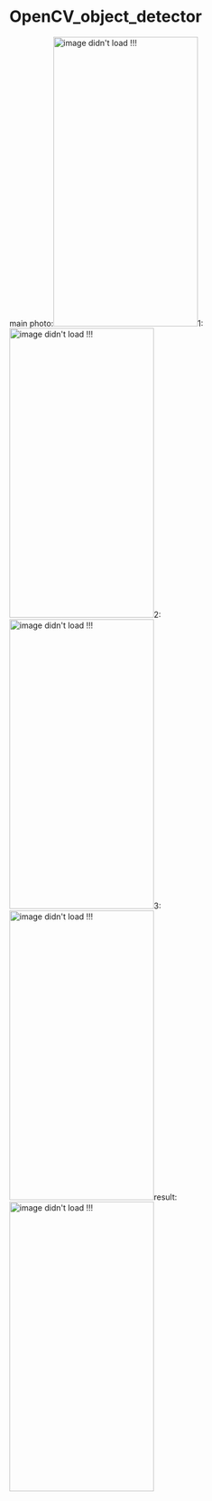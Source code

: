 # OpenCV_object_detector

main photo:<img width="256" height="512" alt="image didn't load !!!" src="https://github.com/user-attachments/assets/ab011d48-1b03-48ce-b309-644958af66ff">1:<img width="256" height="512" alt="image didn't load !!!" src="https://github.com/user-attachments/assets/9aeca15b-f119-4925-a387-dae7d786dcf6">2:<img width="256" height="512" alt="image didn't load !!!" src="https://github.com/user-attachments/assets/76110808-1b86-40f2-994a-2d7adeb7ae2f">3:<img width="256" height="512" alt="image didn't load !!!" src="https://github.com/user-attachments/assets/116f3dd0-208b-41ae-9779-8abc49d4edda">result:<img width="256" height="512" alt="image didn't load !!!" src="https://github.com/user-attachments/assets/8602d956-0265-44c7-a9fb-78b46cc3a158">
